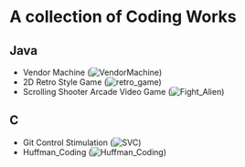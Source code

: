 # A collection of Coding Works

## Java

* Vendor Machine (![VendorMachine](/Java/VendorMachine/))
* 2D Retro Style Game (![retro_game](/Java/retro_game/))
* Scrolling Shooter Arcade Video Game (![Fight_Alien](/Java/Fight_Alien/))

## C

* Git Control Stimulation (![SVC](/C/SVC/))
* Huffman_Coding (![Huffman_Coding](/C/Huffman_Coding/))
